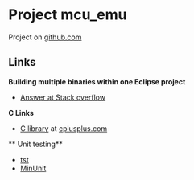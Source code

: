 # Project mcu_emu
Project on [github.com](https://github.com/drollik/mcu_emu)


## Links

**Building multiple binaries within one Eclipse project**

- [Answer at Stack overflow](https://stackoverflow.com/questions/2424795/building-multiple-binaries-within-one-eclipse-project)

**C Links**
- [C library](https://cplusplus.com/reference/clibrary/) at [cplusplus.com](http://cplusplus.com)

** Unit testing**
- [tst](https://github.com/rdentato/tst/tree/main)
- [MinUnit](https://jera.com/techinfo/jtns/jtn002)